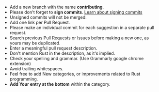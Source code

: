 - Add a new branch with the name **contributing**.
- Please don't forget to **sign commits**. [Learn about signing commits](https://docs.github.com/en/authentication/managing-commit-signature-verification/signing-commits)
- Unsigned commits will not be merged.
- Add one link per Pull Request.
- Please make an individual commit for each suggestion in a separate pull request.
- Search previous Pull Requests or Issues before making a new one, as yours may be duplicated.
- Enter a meaningful pull request description.
- Don't mention Rust in the description, as it's implied.
- Check your spelling and grammar. (Use Grammarly google chrome extension)
- Avoid trailing whitespaces.
- Feel free to add New categories, or improvements related to Rust programming.
- **Add Your entry at the bottom** within the category.
